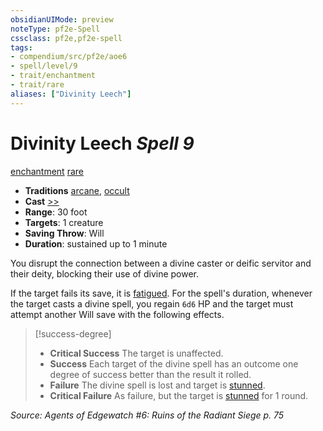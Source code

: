 ```yaml
---
obsidianUIMode: preview
noteType: pf2e-Spell
cssclass: pf2e,pf2e-spell
tags:
- compendium/src/pf2e/aoe6
- spell/level/9
- trait/enchantment
- trait/rare
aliases: ["Divinity Leech"]
---
```

# Divinity Leech *Spell 9*   
[enchantment](rules/traits/enchantment.md "Enchantment School Trait")  [rare](rules/traits/rare.md "Rare Rarity Trait")  

- **Traditions** [arcane](rules/traits/arcane.md "Arcane Tradition Trait"), [occult](rules/traits/occult.md "Occult Tradition Trait")
- **Cast** [>>](rules/core-rulebook/chapter-9-playing-the-game.md#Actions "Two-Action") 
- **Range**: 30 foot
- **Targets**: 1 creature
- **Saving Throw**: Will
- **Duration**: sustained up to 1 minute

You disrupt the connection between a divine caster or deific servitor and their deity, blocking their use of divine power.

If the target fails its save, it is [fatigued](rules/conditions.md#Fatigued). For the spell's duration, whenever the target casts a divine spell, you regain `6d6` HP and the target must attempt another Will save with the following effects.

> [!success-degree] 
> - **Critical Success** The target is unaffected.
> - **Success** Each target of the divine spell has an outcome one degree of success better than the result it rolled.
> - **Failure** The divine spell is lost and target is [stunned](rules/conditions.md#Stunned).
> - **Critical Failure** As failure, but the target is [stunned](rules/conditions.md#Stunned) for 1 round.

*Source: Agents of Edgewatch #6: Ruins of the Radiant Siege p. 75*